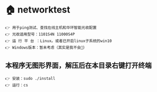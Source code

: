 
# 🏠 networktest

    👉 用于ping测试、查找在线主机和华环智能光收配置
    👉 光收适用型号：1101S4N 11000S4P
    👉 运 行 平 台 ：Linux。或者已开启linux子系统的win10
    👉 Windows版本：暂未考虑（其实是我不会🤗）

## 本程序无图形界面，解压后在本目录右键打开终端

    👉 安装：sudo ./install
    👉 运行：cs

